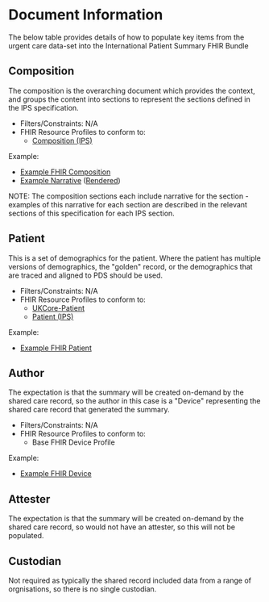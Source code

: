 # Document Information

The below table provides details of how to populate key items from the urgent care data-set into the International Patient Summary FHIR Bundle

## Composition

The composition is the overarching document which provides the context, and groups the content into sections to represent the sections defined in the IPS specification.

 * Filters/Constraints: N/A
 * FHIR Resource Profiles to conform to:
   * [Composition (IPS)](http://hl7.org/fhir/uv/ips/StructureDefinition/Composition-uv-ips)

Example:
* [Example FHIR Composition]()
* [Example Narrative](Examples/Narrative-Composition.html)
    ([Rendered](https://html-preview.github.io/?url=https://github.com/ahatherly-gn/NHS-SCR-IPS/blob/main/Examples/Narrative-Composition.html))

NOTE: The composition sections each include narrative for the section - examples of this narrative for each section are described in the relevant sections of this specification for each IPS section.

## Patient

This is a set of demographics for the patient. Where the patient has multiple versions of demographics, the "golden" record, or the demographics that are traced and aligned to PDS should be used.

 * Filters/Constraints: N/A
 * FHIR Resource Profiles to conform to:
   * [UKCore-Patient](https://simplifier.net/guide/uk-core-implementation-guide-stu2/Home/ProfilesandExtensions/Profile-UKCore-Patient?version=2.0.1)
   * [Patient (IPS)](http://hl7.org/fhir/uv/ips/StructureDefinition/Patient-uv-ips)

Example:
* [Example FHIR Patient]()

## Author

The expectation is that the summary will be created on-demand by the shared care record, so the author in this case is a "Device" representing the shared care record that generated the summary.

* Filters/Constraints: N/A
 * FHIR Resource Profiles to conform to:
   * Base FHIR Device Profile

Example:
* [Example FHIR Device](Examples/Author-Device.json)

## Attester

The expectation is that the summary will be created on-demand by the shared care record, so would not have an attester, so this will not be populated.

## Custodian

Not required as typically the shared record included data from a range of orgnisations, so there is no single custodian.